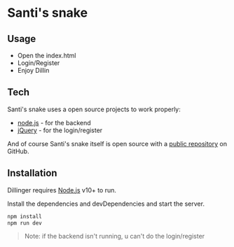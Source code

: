 # Santi's snake
## Usage

- Open the index.html
- Login/Register
- Enjoy
Dillin
## Tech

Santi's snake uses a open source projects to work properly:

- [node.js](https://nodejs.org/) - for the backend
- [jQuery](http://jquery.com) - for the login/register

And of course Santi's snake itself is open source with a [public repository](https://github.com/santimaal/snakejs)
 on GitHub.

## Installation

Dillinger requires [Node.js](https://nodejs.org/) v10+ to run.

Install the dependencies and devDependencies and start the server.

```s
npm install
npm run dev
```

> Note: if the backend isn't running, u can't do the login/register

[//]: # (These are reference links used in the body of this note and get stripped out when the markdown processor does its job. There is no need to format nicely because it shouldn't be seen. Thanks SO - http://stackoverflow.com/questions/4823468/store-comments-in-markdown-syntax)